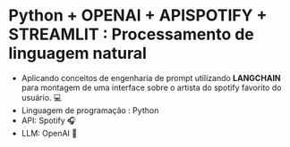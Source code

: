 # Python + OPENAI + APISPOTIFY + STREAMLIT : Processamento de linguagem natural
* Aplicando conceitos de engenharia de prompt utilizando **LANGCHAIN** para montagem de uma interface sobre o artista do spotify favorito do usuário. 💻
* Linguagem de programação : Python
* API: Spotify 🎧
* LLM: OpenAI 🤖

